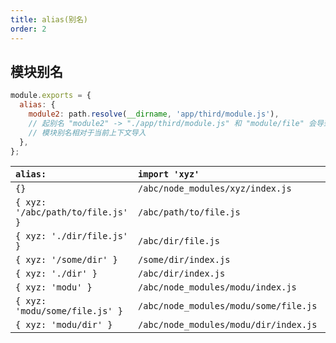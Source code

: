 ```yaml
---
title: alias(别名)
order: 2
---
```


## 模块别名

```javascript
module.exports = {
  alias: {
    module2: path.resolve(__dirname, 'app/third/module.js'),
    // 起别名 "module2" -> "./app/third/module.js" 和 "module/file" 会导致错误
    // 模块别名相对于当前上下文导入
  },
};
```

| `alias:`                          | `import 'xyz'`                        | `import 'xyz/file.js'`               |
| :-------------------------------- | :------------------------------------ | :----------------------------------- |
| `{}`                              | `/abc/node_modules/xyz/index.js`      | `/abc/node_modules/xyz/file.js`      |
| `{ xyz: '/abc/path/to/file.js' }` | `/abc/path/to/file.js`                | error                                |
| `{ xyz: './dir/file.js' }`        | `/abc/dir/file.js`                    | error                                |
| `{ xyz: '/some/dir' }`            | `/some/dir/index.js`                  | `/some/dir/file.js`                  |
| `{ xyz: './dir' }`                | `/abc/dir/index.js`                   | `/abc/dir/file.js`                   |
| `{ xyz: 'modu' }`                 | `/abc/node_modules/modu/index.js`     | `/abc/node_modules/modu/file.js`     |
| `{ xyz: 'modu/some/file.js' }`    | `/abc/node_modules/modu/some/file.js` | error                                |
| `{ xyz: 'modu/dir' }`             | `/abc/node_modules/modu/dir/index.js` | `/abc/node_modules/modu/dir/file.js` |
